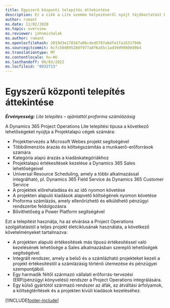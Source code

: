 ```yaml
---
title: Egyszerű központi telepítés áttekintése
description: Ez a cikk a Lite üzembe helyezéséről nyújt tájékoztatást Dynamics 365 Project Operations.
author: rumant
ms.date: 11/02/2020
ms.topic: overview
ms.reviewer: johnmichalak
ms.author: rumant
ms.openlocfilehash: 2019d3e178167a0bcded5707a6dfe1fa1631794b
ms.sourcegitcommit: 6cfc50d89528df977a8f6a55c1ad39d99800d9b4
ms.translationtype: MT
ms.contentlocale: hu-HU
ms.lasthandoff: 06/03/2022
ms.locfileid: "8932713"
---
```

# <a name="lite-deployment-overview"></a>Egyszerű központi telepítés áttekintése

_**Érvényesség:** Lite telepítés – ajánlattól proforma számlázásig_

A Dynamics 365 Project Operations Lite telepítési típusa a következő lehetőségeket nyújtja a Projektalapú cégek számára:

- Projekttervezés a Microsoft Webes projekt segítségével
- Többdimenziós árazás és költségszámítás a munkaerő-erőforrások számára
- Kategória alapú árazás a kiadáskategóriákhoz
- Projektalapú értékesítések kezelése a Dynamics 365 Sales lehetőségeivel
- Universal Resource Scheduling, amely a többi alkalmazással integrálható, pl. Dynamics 365 Field Service ás Dynamics 365 Customer Service
- A projektek előrehaladása és az idő nyomon követése
- A projekten alapuló kiadások alapvető költségének nyomon követése
- Proforma számlázás, amely ellenőrizhető és elküldhető pénzügyi rendszerbe feldolgozásra
- Bővíthetőség a Power Platform segítségével

Ezt a telepítést használja, ha az elvárása a Project Operations szolgáltatástól a teljes projekt életciklusának használata, a következő követelményeket tartalmazva:

- A projekten alapuló értékesítések más típusú értékesítéssel való kezelésének lehetősége a Sales alkalmazásban szereplő lehetőségek segítségével.
- Integrált rendszer, amely a belső és a számlázható projekteket kezeli a projekt értékesítéstől a számlázásig történő ütemezése és pénzügyei szempontjából.
- Egy harmadik féltől származó vállalati erőforrás-tervezési (ERP/pénzügyi könyvelési) rendszer a Project Operations integrálására.
- Egy külső gyártótól származó rendszer az áfák, az átváltási árfolyamok, a költségtérítések és a projekten kívüli kiadások kezeléséhez.


[!INCLUDE[footer-include](../includes/footer-banner.md)]